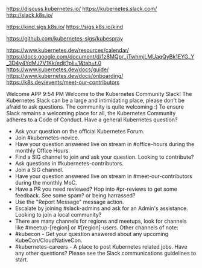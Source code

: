 https://discuss.kubernetes.io/
https://kubernetes.slack.com/
http://slack.k8s.io/


https://kind.sigs.k8s.io/
https://sigs.k8s.io/kind

https://github.com/kubernetes-sigs/kubespray

https://www.kubernetes.dev/resources/calendar/
https://docs.google.com/document/d/1z8MQpr_jTwhmjLMUaqQyBk1EYG_Y_3D4y4YdMJ7V1Kk/edit?pli=1&tab=t.0
https://www.kubernetes.dev/docs/guide/
https://www.kubernetes.dev/docs/onboarding/
https://k8s.dev/events/meet-our-contributors



Welcome
APP  9:54 PM
Welcome to the Kubernetes Community Slack!
The Kubernetes Slack can be a large and intimidating place, please don't be afraid to ask questions. The community is quite welcoming :)
To ensure Slack remains a welcoming place for all, the Kubernetes Community adheres to a Code of Conduct.
Have a general Kubernetes question?
- Ask your question on the official Kubernetes Forum.
- Join #kubernetes-novice.
- Have your question answered live on stream in #office-hours during the monthly Office Hours.
- Find a  SIG channel to join and ask your question.
Looking to contribute?
- Ask questions in  #kubernetes-contributors.
- Join a SIG channel.
- Have your question answered live  on stream in #meet-our-contributors during the monthly MoC.
- Have a PR you need reviewed? Hop into #pr-reviews to get some feedback.
See some spam? or being harrassed?
- Use the "Report Message" message action.
- Escalate by joining #slack-admins and ask for an Admin's assistance.
Looking to join a local community?
- There are many channels for regions and meetups, look for channels like #meetup-[region] or #[region]-users.
Other channels of note:
- #kubecon - Get your question answered about any upcoming KubeCon/CloudNativeCon.
- #kubernetes-careers - A place to post Kubernetes related jobs.
Have any other questions? Please see the Slack communications guidelines to start.

